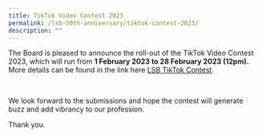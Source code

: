 ```yaml
---
title: TikTok Video Contest 2023
permalink: /lsb-50th-anniversary/tiktok-contest-2023/
description: ""
---
```

The Board is pleased to announce the roll-out of the TikTok Video Contest 2023, which will run from **1 February 2023 to 28 February 2023 (12pm).** More details can be found in the link here [LSB TikTok Contest](/files/TikTok_contest_final.pdf).<br>

<br>

We look forward to the submissions and hope the contest will generate buzz and add vibrancy to our profession.<br>

Thank you. <br>